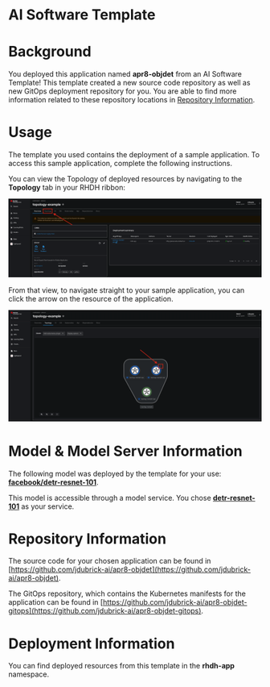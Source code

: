 # AI Software Template

# Background

You deployed this application named **apr8-objdet** from an AI Software Template! This template created a new source code repository as well as new GitOps deployment repository for you. You are able to find more information related to these repository locations in [Repository Information](#repository-information).

# Usage

The template you used contains the deployment of a sample application. To access this sample application, complete the following instructions.

You can view the Topology of deployed resources by navigating to the **Topology** tab in your RHDH ribbon:

![Topology Ribbon](./images/topology-ribbon.png)

From that view, to navigate straight to your sample application, you can click the arrow on the resource of the application.

![Topology View Application Link](./images/topology-app-link.png)

# Model & Model Server Information
The following model was deployed by the template for your use: **[facebook/detr-resnet-101](https://huggingface.co/facebook/detr-resnet-101)**.

This model is accessible through a model service. You chose **[detr-resnet-101]( https://github.com/containers/ai-lab-recipes/tree/main/model_servers/object_detection_python)** as your service.

# Repository Information

The source code for your chosen application can be found in [https://github.com/jdubrick-ai/apr8-objdet](https://github.com/jdubrick-ai/apr8-objdet).

The GitOps repository, which contains the Kubernetes manifests for the application can be found in 
[https://github.com/jdubrick-ai/apr8-objdet-gitops](https://github.com/jdubrick-ai/apr8-objdet-gitops). 

# Deployment Information

You can find deployed resources from this template in the **rhdh-app** namespace.
